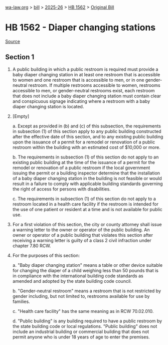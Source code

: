 [wa-law.org](/) > [bill](/bill/) > [2025-26](/bill/2025-26/) > [HB 1562](/bill/2025-26/hb/1562/) > [Original Bill](/bill/2025-26/hb/1562/1/)

# HB 1562 - Diaper changing stations

[Source](http://lawfilesext.leg.wa.gov/biennium/2025-26/Pdf/Bills/House%20Bills/1562.pdf)

## Section 1
1. A public building in which a public restroom is required must provide a baby diaper changing station in at least one restroom that is accessible to women and one restroom that is accessible to men, or in one gender-neutral restroom. If multiple restrooms accessible to women, restrooms accessible to men, or gender-neutral restrooms exist, each restroom that does not include a baby diaper changing station must contain clear and conspicuous signage indicating where a restroom with a baby diaper changing station is located.

2. [Empty]

    a. Except as provided in (b) and (c) of this subsection, the requirements in subsection (1) of this section apply to any public building constructed after the effective date of this section, and to any existing public building upon the issuance of a permit for a remodel or renovation of a public restroom within the building with an estimated cost of $10,000 or more.

    b. The requirements in subsection (1) of this section do not apply to an existing public building at the time of the issuance of a permit for the remodel or renovation of a public restroom if the local government issuing the permit or a building inspector determine that the installation of a baby diaper changing station in the building is not feasible or would result in a failure to comply with applicable building standards governing the right of access for persons with disabilities.

    c. The requirements in subsection (1) of this section do not apply to a restroom located in a health care facility if the restroom is intended for the use of one patient or resident at a time and is not available for public use.

3. For a first violation of this section, the city or county attorney shall issue a warning letter to the owner or operator of the public building. An owner or operator of a public building that violates this section after receiving a warning letter is guilty of a class 2 civil infraction under chapter 7.80 RCW.

4. For the purposes of this section:

    a. "Baby diaper changing station" means a table or other device suitable for changing the diaper of a child weighing less than 50 pounds that is in compliance with the international building code standards as amended and adopted by the state building code council.

    b. "Gender-neutral restroom" means a restroom that is not restricted by gender including, but not limited to, restrooms available for use by families.

    c. "Health care facility" has the same meaning as in RCW 70.02.010.

    d. "Public building" is any building required to have a public restroom by the state building code or local regulations. "Public building" does not include an industrial building or commercial building that does not permit anyone who is under 18 years of age to enter the premises.
